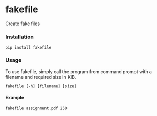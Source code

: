 # fakefile
Create fake files

### Installation
```
pip install fakefile
```

### Usage
To use fakefile, simply call the program from command prompt with a filename and required size in KiB.
```
fakefile [-h] [filename] [size]
```

#### Example
```
fakefile assignment.pdf 250
```
